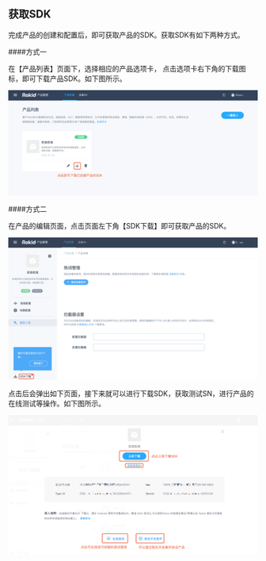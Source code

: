 ## 获取SDK

完成产品的创建和配置后，即可获取产品的SDK。获取SDK有如下两种方式。

####方式一

在【产品列表】页面下，选择相应的产品选项卡， 点击选项卡右下角的下载图标，即可下载产品SDK。如下图所示。

![](images/sdk02.png)



####方式二

在产品的编辑页面，点击页面左下角【SDK下载】即可获取产品的SDK。

![](images/11.png)



点击后会弹出如下页面，接下来就可以进行下载SDK，获取测试SN，进行产品的在线测试等操作。如下图所示。

![](images/sdk04.png)

